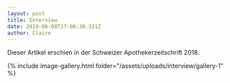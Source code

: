 ```yaml
---
layout: post
title: Interview
date: 2019-06-08T17:00:30.331Z
author: Claire
---
```


Dieser Artikel erschien in der Schweizer Apothekerzeitschrift 2018.

<!--more-->

{% include image-gallery.html folder="/assets/uploads/interview/gallery-1" %}